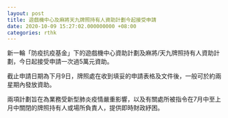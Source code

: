 ```yaml
---
layout: post
title: 遊戲機中心及麻將天九牌照持有人資助計劃今起接受申請
date: 2020-10-09 15:27:02.000000000 +08:00
categories: rthk
---
```


新一輪「防疫抗疫基金」下的遊戲機中心資助計劃及麻將/天九牌照持有人資助計劃，今日起接受申請一次過5萬元資助。

截止申請日期為下月9日，牌照處在收到填妥的申請表格及文件後，一般可於約兩星期內發放資助。

兩項計劃旨在為業務受新型肺炎疫情嚴重影響，以及有關處所被指令在7月中至上月中關閉的牌照持有人或場所負責人，提供即時財政紓困。
